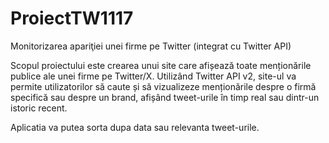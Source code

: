 # ProiectTW1117

 
 	
Monitorizarea apariţiei unei firme pe Twitter (integrat cu Twitter API)

Scopul proiectului este crearea unui site care afișează toate menționările publice ale unei firme pe Twitter/X. Utilizând Twitter API v2, site-ul va permite utilizatorilor să caute și să vizualizeze menționările despre o firmă specifică sau despre un brand, afișând tweet-urile în timp real sau dintr-un istoric recent.

Aplicatia va putea sorta dupa data sau relevanta tweet-urile. 
